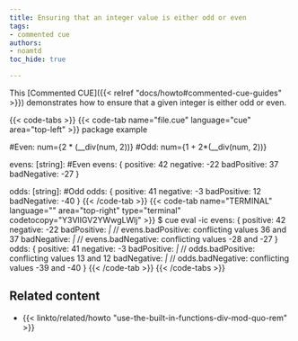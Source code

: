 ```yaml
---
title: Ensuring that an integer value is either odd or even
tags:
- commented cue
authors:
- noamtd
toc_hide: true

---
```


This [Commented CUE]({{< relref "docs/howto#commented-cue-guides" >}})
demonstrates how to ensure that a given integer is either odd or even.

{{< code-tabs >}}
{{< code-tab name="file.cue" language="cue" area="top-left" >}}
package example

#Even: num={2 * (__div(num, 2))}
#Odd:  num={1 + 2*(__div(num, 2))}

evens: [string]: #Even
evens: {
	positive:    42
	negative:    -22
	badPositive: 37
	badNegative: -27
}

odds: [string]: #Odd
odds: {
	positive:    41
	negative:    -3
	badPositive: 12
	badNegative: -40
}
{{< /code-tab >}}
{{< code-tab name="TERMINAL" language="" area="top-right" type="terminal" codetocopy="Y3VlIGV2YWwgLWlj" >}}
$ cue eval -ic
evens: {
    positive:    42
    negative:    -22
    badPositive: _|_ // evens.badPositive: conflicting values 36 and 37
    badNegative: _|_ // evens.badNegative: conflicting values -28 and -27
}
odds: {
    positive:    41
    negative:    -3
    badPositive: _|_ // odds.badPositive: conflicting values 13 and 12
    badNegative: _|_ // odds.badNegative: conflicting values -39 and -40
}
{{< /code-tab >}}
{{< /code-tabs >}}

## Related content

* {{< linkto/related/howto "use-the-built-in-functions-div-mod-quo-rem" >}}
